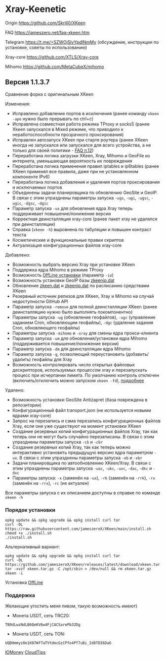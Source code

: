 # Xray-Keenetic
Origin <https://github.com/Skrill0/XKeen>

FAQ <https://jameszero.net/faq-xkeen.htm>

Telegram <https://t.me/+SZWOjSlvYpdlNmMy> (обсуждение, инструкции по установке, советы по использованию)

Xray-core <https://github.com/XTLS/Xray-core>

Mihomo <https://github.com/MetaCubeX/mihomo>

## Версия 1.1.3.7

Сравнение форка с оригинальным XKeen

Изменения:
- Исправлено добавление портов в исключения (ранее команду `xkeen -ape` нужно было прерывать по ctrl+c)
- Исправлена совместная работа режима TProxy и socks5 (ранее Xkeen запускался в Mixed режиме, что приводило к неработоспособности прозрачного проксирования)
- Исправлен автозапуск XKeen при старте роутера (ранее XKeen иногда не запускался или запускался для всего устройства, а не только для своей политики - [FAQ п.12](https://jameszero.net/faq-xkeen.htm#12))
- Переработана логика загрузки XKeen, Xray, Mihomo и GeoFile из интернета, уменьшающая вероятность их повреждения
- Переработана логика применения правил iptables и ip6tables (ранее XKeen применял все правила, даже при не установленном компоненте IPv6)
- Переработана логика добавления и удаления портов проксирования и исключаемых портов
- Объединены задачи планировщика по обновлению GeoSite и GeoIP. В связи с этим упразднены параметры запуска `-ugs`, `-ugi`, `-ugsc`, `-ugic`, `-dgsc`, `-dgic`
- Параметр запуска `-ux` для обновления ядра Xray теперь поддерживает повышение/понижение версии
- Корректная деинсталляция xray-core (ранее пакет xray не удалялся при деинсталляции)
- Справка (`xkeen -h`) выровнена по табуляции и повышен контраст текста
- Косметические и функциональные правки скриптов
- Актуализация конфигурационных файлов xray-core

Добавлено:
- Возможность выбрать версию Xray при установке XKeen
- Поддержка ядра Mihomo в режиме TProxy
- Возможность [OffLine установки](https://github.com/jameszeroX/XKeen/blob/main/OffLine_install.md) (параметр `-io`)
- Возможность установки GeoIP базы [zkeenip.dat](https://github.com/jameszeroX/zkeen-ip)
- Обновление [zkeen.dat](https://github.com/jameszeroX/zkeen-domains) и [zkeenip.dat](https://github.com/jameszeroX/zkeen-ip) по расписанию средствами XKeen
- Резервный источник релизов для XKeen, Xray и Mihomo на случай недоступности GitHub API
- Параметр запуска `-remove` для полной деинсталляции XKeen (ранее деинсталляцию нужно было выполнять покомпонентно)
- Параметры запуска `-ug` (обновление геофайлов), `-ugc` (управление заданием Cron, обновляющим геофайлы), `-dgc` (удаление задания Cron, обновляющего геофайлы)
- Параметры запуска `-mihomo` и `-xray` для смены ядра прокси-клиента
- Параметр запуска `-um` для обновления/установки ядра Mihomo (поддерживается повышение/понижение версии)
- Параметр запуска `-dm` для деинсталляции ядра Mihomo
- Параметр запуска `-g`, позволяющий переустановить (добавить/удалить) геофайлы для Xray
- Возможность контролировать число открытых файловых дескрипторов, используемых процессом xray и перезапускать процесс при исчерпании лимита. По умолчанию контроль отключен (включить/отключить можно запуском `xkeen -fd`), [подробнее](https://github.com/jameszeroX/XKeen/blob/main/FileDescriptors.md)

Удалено:
- Возможность установки GeoSite Antizapret (база повреждена в репозитории)
- Конфигурационный файл transport.json (не используется новыми ядрами xray-core)
- Запрос на перезапись и сама перезапись конфигурационных файлов Xray, если они уже существуют на момент установки XKeen
- Cоздание резервных копий конфигурационных файлов Xray, так как теперь они не могут быть случайно перезаписаны. В связи с этим упразднены параметры запуска `-cb` и `-cbr`
- Создание резервных копий Xray, так как теперь можно интерактивно установить предыдущую версию ядра параметром `-ux`. В связи с этим упразднены параметры запуска `-xb` и `-xbr`
- Задачи планировщика по автообновлению XKeen/Xray. В связи с этим упразднены параметры запуска `-uac`, `-ukc`, `-uxc`, `-dac`, `-dkc` и `-dxc`
- Параметры запуска: `-x` (заменён на `-ux`), `-rk` (заменён на `-rrk`), `-rx` (заменён на `-rrx`), `-rc` (не актуален)

Все параметры запуска с их описанием доступны в справке по команде `xkeen -h`

### Порядок установки
```
opkg update && opkg upgrade && opkg install curl tar
curl -OL https://raw.githubusercontent.com/jameszeroX/XKeen/main/install.sh
chmod +x ./install.sh
./install.sh
```
Альтернативный вариант:
```
opkg update && opkg upgrade && opkg install curl tar
curl -OL https://github.com/jameszeroX/XKeen/releases/latest/download/xkeen.tar.gz
tar -xvzf xkeen.tar.gz -C /opt/sbin > /dev/null && rm xkeen.tar.gz
xkeen -i
```
Установка [OffLine](https://github.com/jameszeroX/XKeen/blob/main/OffLine_install.md)

### Поддержка
Желающие угостить меня пивом, такую возможность имеют)
- Монета USDT, сеть TRC20:
```
TB9dLwzNdLB6QeKV6w4FjCACSarePb32Dg
```
- Монета USDT, сеть TON:
```
UQDHmmyz0e1K07Wf7aTVtdmcGzCPfo4Pf7uBi_Id8TDI6Da6
```
[ЮMoney](https://yoomoney.ru/to/41001350776240)
[CloudTips](https://pay.cloudtips.ru/p/7edb30ec)